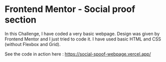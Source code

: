 # Frontend Mentor - Social proof section

In this Challenge, I have coded a very basic webpage. Design was given by Frontend Mentor and I just tried to code it. I have used basic HTML  and CSS (without Flexbox and Grid).

See the code in action here :  https://social-spoof-webpage.vercel.app/
